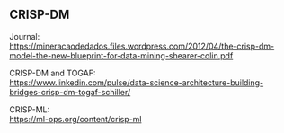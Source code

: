 ## CRISP-DM ##
Journal:  
https://mineracaodedados.files.wordpress.com/2012/04/the-crisp-dm-model-the-new-blueprint-for-data-mining-shearer-colin.pdf

CRISP-DM and TOGAF:  
https://www.linkedin.com/pulse/data-science-architecture-building-bridges-crisp-dm-togaf-schiller/

CRISP-ML:  
https://ml-ops.org/content/crisp-ml

